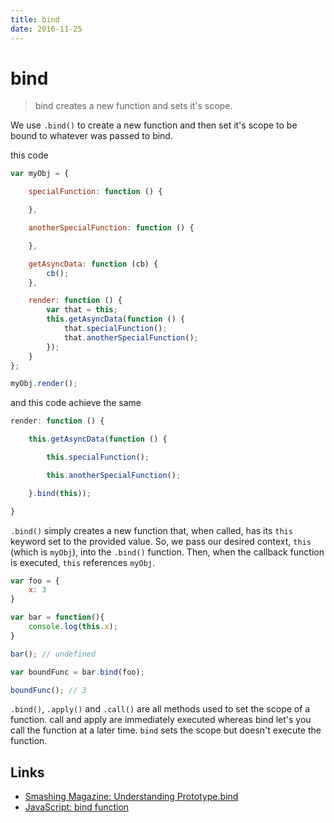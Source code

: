 ```yaml
---
title: bind
date: 2016-11-25
---
```


# bind

> bind creates a new function and sets it's scope.

We use `.bind()` to create a new function and then set it's scope to be bound to whatever was passed to bind.



this code

```javascript
var myObj = {

    specialFunction: function () {

    },

    anotherSpecialFunction: function () {

    },

    getAsyncData: function (cb) {
        cb();
    },

    render: function () {
        var that = this;
        this.getAsyncData(function () {
            that.specialFunction();
            that.anotherSpecialFunction();
        });
    }
};

myObj.render();
```

and this code achieve the same

```javascript
render: function () {

    this.getAsyncData(function () {

        this.specialFunction();

        this.anotherSpecialFunction();

    }.bind(this));

}
```


`.bind()` simply creates a new function that, when called, has its `this` keyword set to the provided value. So, we pass our desired context, `this` (which is `myObj`), into the `.bind()` function. Then, when the callback function is executed, `this` references `myObj`.


```javascript
var foo = {
    x: 3
}

var bar = function(){
    console.log(this.x);
}

bar(); // undefined

var boundFunc = bar.bind(foo);

boundFunc(); // 3
```



`.bind()`, `.apply()` and `.call()` are all methods used to set the scope of a function. call and apply are immediately executed whereas bind let's you call the function at a later time. `bind` sets the scope but doesn't execute the function.

Links
---
- [Smashing Magazine: Understanding Prototype.bind](https://www.smashingmagazine.com/2014/01/understanding-javascript-function-prototype-bind/)
- [JavaScript: bind function](http://krasimirtsonev.com/blog/article/JavaScript-bind-function-setting-a-scope)